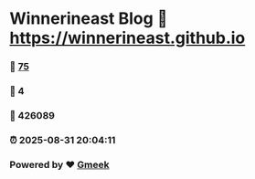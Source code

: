 # Winnerineast Blog :link: https://winnerineast.github.io 
### :page_facing_up: [75](https://winnerineast.github.io/tag.html) 
### :speech_balloon: 4 
### :hibiscus: 426089 
### :alarm_clock: 2025-08-31 20:04:11 
### Powered by :heart: [Gmeek](https://github.com/Meekdai/Gmeek)
